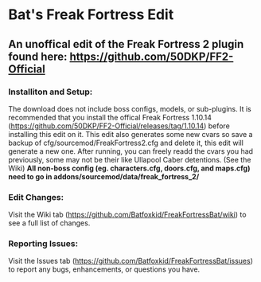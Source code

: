 # Bat's Freak Fortress Edit
## An unoffical edit of the Freak Fortress 2 plugin found here: https://github.com/50DKP/FF2-Official


### Installiton and Setup:
The download does not include boss configs, models, or sub-plugins. It is recommended that you install the offical Freak Fortress
1.10.14 (https://github.com/50DKP/FF2-Official/releases/tag/1.10.14) before installing this edit on it. This edit also generates
some new cvars so save a backup of cfg/sourcemod/FreakFortress2.cfg and delete it, this edit will generate a new one. After running,
you can freely readd the cvars you had previously, some may not be their like Ullapool Caber detentions. (See the Wiki)
**All non-boss config (eg. characters.cfg, doors.cfg, and maps.cfg) need to go in addons/sourcemod/data/freak_fortress_2/**

### Edit Changes:
Visit the Wiki tab (https://github.com/Batfoxkid/FreakFortressBat/wiki) to see a full list of changes.

### Reporting Issues:
Visit the Issues tab (https://github.com/Batfoxkid/FreakFortressBat/issues) to report any bugs, enhancements, or questions you have.
